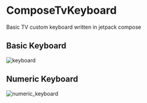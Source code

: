 # ComposeTvKeyboard

Basic TV custom keyboard written in jetpack compose 

## Basic Keyboard
![keyboard](https://user-images.githubusercontent.com/21205138/217081533-aa0f0767-87a8-4468-a33a-b59423581a15.png)

## Numeric Keyboard 
![numeric_keyboard](https://user-images.githubusercontent.com/21205138/217094096-59d6b801-664b-40b6-9e8a-7af5e2fee7e0.png)


